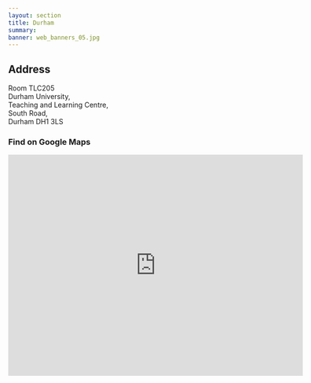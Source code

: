 ```yaml
---
layout: section
title: Durham
summary: 
banner: web_banners_05.jpg
---
```




## Address

Room TLC205 <br>
Durham University, <br>
Teaching and Learning Centre,  <br>
South Road, <br>
Durham DH1 3LS

### Find on Google Maps



<iframe src="https://www.google.com/maps/embed?pb=!1m18!1m12!1m3!1d2301.7246019750937!2d-1.57834212315295!3d54.76722867273532!2m3!1f0!2f0!3f0!3m2!1i1024!2i768!4f13.1!3m3!1m2!1s0x487e87a1cd5214d9%3A0xf8035c3bb762dd63!2sTeaching%20and%20Learning%20Centre%20%E2%80%A2%20Durham%20University!5e0!3m2!1sen!2suk!4v1708423481698!5m2!1sen!2suk" width="600" height="450" style="border:0;" allowfullscreen="" loading="lazy" referrerpolicy="no-referrer-when-downgrade"></iframe>